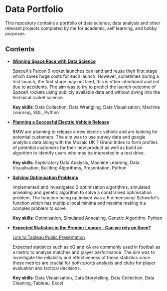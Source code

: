# Data Portfolio

This repository contains a portfolio of data science, data analysis and other relevant projects completed by me for academic, self learning, and hobby purposes.

## Contents
- [**Winning Space Race with Data Science**](https://github.com/ikuzuki/Data-Portfolio/blob/main/Coursera%20IBM%20Data%20science%20capstone%20presentation.pdf)

  SpaceX’s Falcon 9 rocket launches can land and reuse their first stage which saves huge costs for each launch. However, sometimes during a test launch, the first stage may not land, this is often intentional and not due to accidents. The aim was to try to predict the launch outcome of SpaceX rockets using publicly available data and without diving into the technical rocket science.

  **Key skills**: Data Collection, Data Wrangling, Data Visualisation, Machine Learning, SQL, Python

- [**Planning a Succesful Electric Vehicle Release**](https://github.com/ikuzuki/Data-Portfolio/blob/main/Experian%20step%20up%20challenge%20-%20Issei%20Kuzuki.pdf)

  BMW are planning to release a new electric vehicle and are looking for potential customers. The aim was to use survey data and google analytics data along with the Mosaic UK 7 Grand Index to form profiles of potential customers for their new product as well as build an algorithm to identify users who may be interested in a test drive.

  **Key skills**: Exploratory Data Analysis, Machine Learning, Data Visualisation, Building Algorithms, Presentation, Python

- [**Solving Optimisation Problems**](https://github.com/ikuzuki/Data-Portfolio/blob/main/Solving%20optimisation%20problems.pdf)

  Implemented and investigated 2 optimisation algorithms, simulated annealing and genetic algorithm to solve a constrained optimisation problem. The function being optimised was a 6 dimensional Schwefel's function which has multiple local minima and maxima making it a complex problem to solve.

  **Key skills**: Optimisation, Simulated Annealing, Genetic Algorithm, Python

- [**Expected Statistics in the Premier League - Can we rely on them?**](https://github.com/ikuzuki/Data-Portfolio/blob/main/Expected%20Statistics%20in%20Football%20-%20Tableau%20project.pdf)
  
  [Link to Tableau Public Presentation](https://public.tableau.com/app/profile/issei.kuzuki/viz/ExpectedstatsintheEPLstory/xEPL?publish=yes)
  
  Expected statistics such as xG and xA are commonly used in football as a metric to analyse matches and player performance. The aim was to investigate the reliability and effectiveness of these statistics since these metrics are crucial for both sports analysts and clubs for player evaluation and tactical decisions.

  **Key skills**: Data Visualisation, Data Storytelling, Data Collection, Data Cleaning, Tableau, Excel
